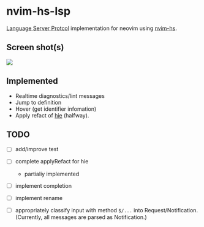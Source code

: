 # nvim-hs-lsp

[Language Server Protcol](https://microsoft.github.io/language-server-protocol/specification) implementation for neovim using [nvim-hs](https://github.com/neovimhaskell/nvim-hs).

## Screen shot(s)

![](https://github.com/Hogeyama/nvim-hs-lsp/blob/media/screenshot/Sample.gif)


## Implemented

+ Realtime diagnostics/lint messages
+ Jump to definition
+ Hover (get identifier infomation)
+ Apply refact of [hie](https://github.com/haskell/haskell-ide-engine) (halfway).

## TODO

- [ ] add/improve test

- [ ] complete applyRefact for hie

     + partialiy implemented

- [ ] implement completion

- [ ] implement rename

- [ ] appropriately classify input with method `$/...` into Request/Notification.
      (Currently, all messages are parsed as Notification.)

